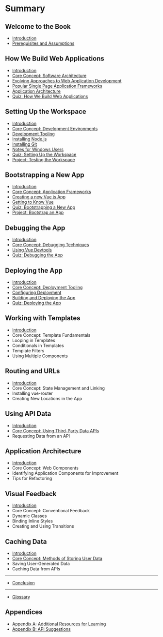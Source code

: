 # Summary

## Welcome to the Book

* [Introduction](README.md)
* [Prerequisites and Assumptions](prerequisites-and-assumptions.md)

## How We Build Web Applications

* [Introduction](how-we-build/README.md)
* [Core Concept: Software Architecture](how-we-build/core-concept-software-architecture.md)
* [Evolving Approaches to Web Application Development](how-we-build/evolving-approaches-to-web-application-development.md)
* [Popular Single Page Application Frameworks](how-we-build/popular-frontend-frameworks.md)
* [Application Architecture](how-we-build/overview-of-web-applications-landscape.md)
* [Quiz: How We Build Web Applications](how-we-build/quiz-how-we-build-web-applications.md)

## Setting Up the Workspace

* [Introduction](setting-up-workspace/README.md)
* [Core Concept: Development Environments](setting-up-workspace/core-concept-development-environments.md)
* [Development Tooling](setting-up-workspace/what-is-nodejs.md)
* [Installing Node.js](setting-up-workspace/installing-nodejs.md)
* [Installing Git](setting-up-workspace/installing-git.md)
* [Notes for Windows Users](setting-up-workspace/notes-for-windows-users.md)
* [Quiz: Setting Up the Workspace](setting-up-workspace/quiz-setting-up-the-workspace.md)
* [Project: Testing the Workspace](setting-up-workspace/project-testing-the-workspace.md)

## Bootstrapping a New App

* [Introduction](bootstrap-new-app/README.md)
* [Core Concept: Application Frameworks](bootstrap-new-app/core-concept-application-frameworks.md)
* [Creating a new Vue.js App](bootstrap-new-app/creating-a-new-vuejs-app.md)
* [Getting to Know Vue](bootstrap-new-app/getting-to-know-vue.md)
* [Quiz: Bootstrapping a New App](bootstrap-new-app/quiz-bootstrapping-a-new-app.md)
* [Project: Bootstrap an App](bootstrap-new-app/project-bootstrap-an-app.md)

## Debugging the App

* [Introduction](debug-app/README.md)
* [Core Concept: Debugging Techniques](debug-app/core-concept-debugging-techniques.md)
* [Using Vue Devtools](debug-app/using-vue-devtools.md)
* [Quiz: Debugging the App](debug-app/quiz-debugging-the-app.md)

## Deploying the App

* [Introduction](deploy-app/README.md)
* [Core Concept: Deployment Tooling](deploy-app/core-concept-deployment-tooling.md)
* [Configuring Deployment ](deploy-app/configuring-deployment.md)
* [Building and Deploying the App](deploy-app/building-and-deploying-the-app.md)
* [Quiz: Deploying the App](deploy-app/quiz-deploying-the-app.md)

## Working with Templates

* [Introduction](working-with-templates/README.md)
* Core Concept: Template Fundamentals
* Looping in Templates
* Conditionals in Templates
* Template Filters
* Using Multiple Components

## Routing and URLs

* [Introduction](routing-urls/README.md)
* Core Concept: State Management and Linking
* Installing vue-router
* Creating New Locations in the App

## Using API Data

* [Introduction](using-api-data/README.md)
* [Core Concept: Using Third-Party Data APIs](using-api-data/core-concept-using-third-party-data-apis.md)
* Requesting Data from an API

## Application Architecture

* [Introduction](application-architecture/README.md)
* Core Concept: Web Components
* Identifying Application Components for Improvement
* Tips for Refactoring

## Visual Feedback

* [Introduction](visual-feedback/README.md)
* Core Concept: Conventional Feedback
* Dynamic Classes
* Binding Inline Styles
* Creating and Using Transitions

## Caching Data

* [Introduction](caching-data/README.md)
* [Core Concept: Methods of Storing User Data](caching-data/core-concept-methods-of-storing-user-data.md)
* Saving User-Generated Data
* Caching Data from APIs

---

* [Conclusion](conclusion.md)

---

* [Glossary](GLOSSARY.md)

## Appendices

* [Appendix A: Additional Resources for Learning](appendices/appendix-a-resources.md)
* [Appendix B: API Suggestions](appendices/appendix-b-api-suggestions.md)

